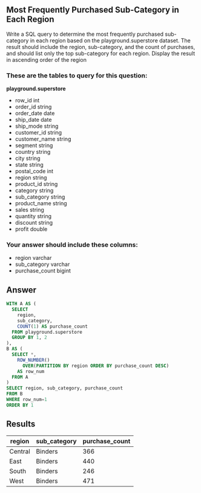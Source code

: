 ## Most Frequently Purchased Sub-Category in Each Region
 
Write a SQL query to determine the most frequently purchased sub-category in each region based on the playground.superstore dataset. The result should include the region, sub-category, and the count of purchases, and should list only the top sub-category for each region. Display the result in ascending order of the region

### These are the tables to query for this question:
**playground.superstore**
- row_id int
- order_id string
- order_date date
- ship_date date
- ship_mode string
- customer_id string
- customer_name string
- segment string
- country string
- city string
- state string
- postal_code int
- region string
- product_id string
- category string
- sub_category string
- product_name string
- sales string
- quantity string
- discount string
- profit double
### Your answer should include these columns:
- region varchar
- sub_category varchar
- purchase_count bigint

## Answer
```sql
WITH A AS (
  SELECT
    region,
    sub_category,
    COUNT(1) AS purchase_count
  FROM playground.superstore
  GROUP BY 1, 2
),
B AS (
  SELECT *,
    ROW_NUMBER() 
      OVER(PARTITION BY region ORDER BY purchase_count DESC)
    AS row_num
  FROM A
)
SELECT region, sub_category, purchase_count
FROM B
WHERE row_num=1
ORDER BY 1
```

## Results
| region  | sub_category | purchase_count |
|---------|--------------|----------------|
| Central | Binders      | 366            |
| East    | Binders      | 440            |
| South   | Binders      | 246            |
| West    | Binders      | 471            |